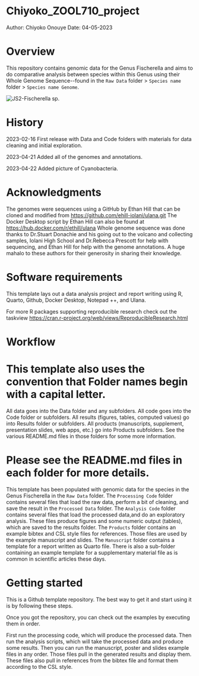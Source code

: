 ﻿# Chiyoko_ZOOL710_project
Author: Chiyoko Onouye
Date: 04-05-2023


# Overview
This repository contains genomic data for the Genus Fischerella and aims to do comparative analysis between species within this Genus using their Whole Genome Sequence--found in the `Raw Data` folder > `Species name` folder > `Species name Genome`. 


![JS2-Fischerella sp.](https://github.com/Yokohime/Chiyoko_ZOOL710_project3/blob/main/Products/Manuscript/Images/JS2_7.jpg)


# History

2023-02-16 First release with Data and Code folders with materials for data cleaning and initial exploration.

2023-04-21 Added all of the genomes and annotations.

2023-04-22 Added picture of Cyanobacteria.

# Acknowledgments

The genomes were sequences using a GitHub by Ethan Hill that can be cloned and modified from https://github.com/ehill-iolani/ulana.git
The Docker Desktop script by Ethan Hill can also be found at https://hub.docker.com/r/ethill/ulana
Whole genome sequence was done thanks to Dr.Stuart Donachie and his going out to the volcano and collecting samples, Iolani High School and Dr.Rebecca Prescott for help with sequencing, and Ethan Hill for help with the genome annotations.
A huge mahalo to these authors for their generosity in sharing their knowledge.



# Software requirements
This template lays out a data analysis project and report writing using R, Quarto, Github, Docker Desktop, Notepad ++, and Ulana.

For more R packages supporting reproducible research check out the taskview https://cran.r-project.org/web/views/ReproducibleResearch.html



# Workflow


# This template also uses the convention that Folder names begin with a capital letter.

All data goes into the Data folder and any subfolders.
All code goes into the Code folder or subfolders.
All results (figures, tables, computed values) go into Results folder or subfolders.
All products (manuscripts, supplement, presentation slides, web apps, etc.) go into Products subfolders.
See the various README.md files in those folders for some more information.


# Please see the README.md files in each folder for more details.

This template has been populated with genomic data for the species in the Genus Fischerella in the `Raw Data` folder.
The `Processing Code` folder contains several files that load the raw data, perform a bit of cleaning, and save the result in the `Processed Data` folder.
The `Analysis Code` folder contains several files that load the processed data,and do an exploratory analysis. These files produce figures and some numeric output (tables), which are saved to the results folder.
The `Products` folder contains an example bibtex and CSL style files for references. Those files are used by the example manuscript and slides.
The `Manuscript` folder contains a template for a report written as Quarto file. There is also a sub-folder containing an example template for a supplementary material file as is common in scientific articles these days.


# Getting started
This is a Github template repository. The best way to get it and start using it is by following these steps.

Once you got the repository, you can check out the examples by executing them in order.

First run the processing code, which will produce the processed data.
Then run the analysis scripts, which will take the processed data and produce some results.
Then you can run the manuscript, poster and slides example files in any order. Those files pull in the generated results and display them. These files also pull in references from the bibtex file and format them according to the CSL style.
